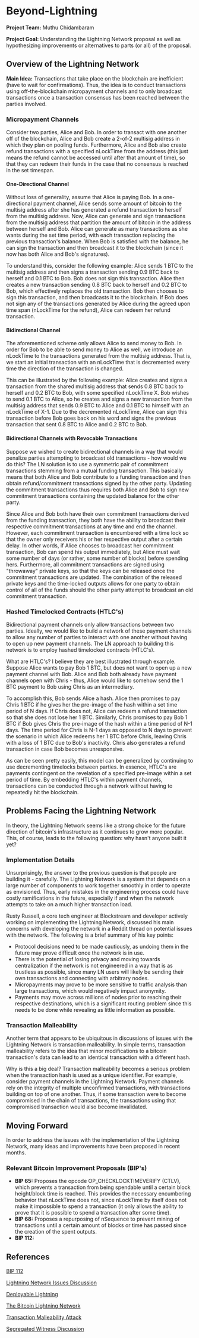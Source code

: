 # Beyond-Lightning

**Project Team:** Muthu Chidambaram

**Project Goal:** Understanding the Lightning Network proposal as well as hypothesizing improvements or alternatives to parts (or all) of the proposal.

## Overview of the Lightning Network

**Main Idea:** Transactions that take place on the blockchain are inefficient (have to wait for confirmations). Thus, the idea is to conduct transactions using off-the-blockchain micropayment channels and to only broadcast transactions once a transaction consensus has been reached between the parties involved.

### Micropayment Channels

Consider two parties, Alice and Bob. In order to transact with one another off of the blockchain, Alice and Bob create a 2-of-2 multisig address in which they plan on pooling funds. Furthermore, Alice and Bob also create refund transactions with a specified nLockTime from the address (this just means the refund cannot be accessed until after that amount of time), so that they can redeem their funds in the case that no consensus is reached in the set timespan.

#### One-Directional Channel

Without loss of generality, assume that Alice is paying Bob. In a one-directional payment channel, Alice sends some amount of bitcoin to the multisig address after she has generated a refund transaction to herself from the multisig address. Now, Alice can generate and sign transactions from the multisig address that partition the amount of bitcoin in the address between herself and Bob. Alice can generate as many transactions as she wants during the set time period, with each transaction replacing the previous transaction's balance. When Bob is satisfied with the balance, he can sign the transaction and then broadcast it to the blockchain (since it now has both Alice and Bob's signatures). 

To understand this, consider the following example: Alice sends 1 BTC to the multisig address and then signs a transaction sending 0.9 BTC back to herself and 0.1 BTC to Bob. Bob does not sign this transaction. Alice then creates a new transaction sending 0.8 BTC back to herself and 0.2 BTC to Bob, which effectively replaces the old transaction. Bob then chooses to sign this transaction, and then broadcasts it to the blockchain. If Bob does not sign any of the transactions generated by Alice during the agreed upon time span (nLockTime for the refund), Alice can redeem her refund transaction.

#### Bidirectional Channel

The aforementioned scheme only allows Alice to send money to Bob. In order for Bob to be able to send money to Alice as well, we introduce an nLockTime to the transactions generated from the multisig address. That is, we start an initial transaction with an nLockTime that is decremented every time the direction of the transaction is changed.

This can be illustrated by the following example: Alice creates and signs a transaction from the shared multisig address that sends 0.8 BTC back to herself and 0.2 BTC to Bob, with some specified nLockTime X. Bob wishes to send 0.1 BTC to Alice, so he creates and signs a new transaction from the multisig address that sends 0.9 BTC to Alice and 0.1 BTC to himself with an nLockTime of X-1. Due to the decremented nLockTime, Alice can sign this transaction before Bob goes back on his word and signs the previous transaction that sent 0.8 BTC to Alice and 0.2 BTC to Bob.

#### Bidirectional Channels with Revocable Transactions

Suppose we wished to create bidirectional channels in a way that would penalize parties attempting to broadcast old transactions - how would we do this? The LN solution is to use a symmetric pair of commitment transactions stemming from a mutual funding transaction. This basically means that both Alice and Bob contribute to a funding transaction and then obtain refund/commitment transactions signed by the other party. Updating the commitment transactions thus requires both Alice and Bob to sign new commitment transactions containing the updated balance for the other party.

Since Alice and Bob both have their own commitment transactions derived from the funding transaction, they both have the ability to broadcast their respective commitment transactions at any time and end the channel. However, each commitment transaction is encumbered with a time lock so that the owner only receivers his or her respective output after a certain delay. In other words, if Alice chooses to broadcast her commitment transaction, Bob can spend his output immediately, but Alice must wait some number of days (or rather, some number of blocks) before spending hers. Furthermore, all commitment transactions are signed using "throwaway" private keys, so that the keys can be released once the commitment transactions are updated. The combination of the released private keys and the time-locked outputs allows for one party to obtain control of all of the funds should the other party attempt to broadcast an old commitment transaction.

### Hashed Timelocked Contracts (HTLC's)

Bidirectional payment channels only allow transactions between two parties. Ideally, we would like to build a network of these payment channels to allow any number of parties to interact with one another without having to open up new payment channels. The LN approach to building this network is to employ hashed timelocked contracts (HTLC's).

What are HTLC's? I believe they are best illustrated through example. Suppose Alice wants to pay Bob 1 BTC, but does not want to open up a new payment channel with Bob. Alice and Bob both already have payment channels open with Chris - thus, Alice would like to somehow send the 1 BTC payment to Bob using Chris as an intermediary. 

To accomplish this, Bob sends Alice a hash. Alice then promises to pay Chris 1 BTC if he gives her the pre-image of the hash within a set time period of N days. If Chris does not, Alice can redeem a refund transaction so that she does not lose her 1 BTC. Similarly, Chris promises to pay Bob 1 BTC if Bob gives Chris the pre-image of the hash within a time period of N-1 days. The time period for Chris is N-1 days as opposed to N days to prevent the scenario in which Alice redeems her 1 BTC before Chris, leaving Chris with a loss of 1 BTC due to Bob's inactivity. Chris also generates a refund transaction in case Bob becomes unresponsive.

As can be seen pretty easily, this model can be generalized by continuing to use decrementing timelocks between parties. In essence, HTLC's are payments contingent on the revelation of a specified pre-image within a set period of time. By embedding HTLC's within payment channels, transactions can be conducted through a network without having to repeatedly hit the blockchain.

## Problems Facing the Lightning Network

In theory, the Lightning Network seems like a strong choice for the future direction of bitcoin's infrastructure as it continues to grow more popular. This, of course, leads to the following question: why hasn't anyone built it yet?

### Implementation Details

Unsurprisingly, the answer to the previous question is that people are building it - carefully. The Lightning Network is a system that depends on a large number of components to work together smoothly in order to operate as envisioned. Thus, early mistakes in the engineering process could have costly ramifications in the future, especially if and when the network attempts to take on a much higher transaction load.

Rusty Russell, a core tech engineer at Blockstream and developer actively working on implementing the Lightning Network, discussed his main concerns with developing the network in a Reddit thread on potential issues with the network. The following is a brief summary of his key points:

+ Protocol decisions need to be made cautiously, as undoing them in the future may prove difficult once the network is in use.
+ There is the potential of losing privacy and moving towards centralization if the network is not engineered in a way that is as trustless as possible, since many LN users will likely be sending their own transactions and connecting with arbitrary nodes.
+ Micropayments may prove to be more sensitive to traffic analysis than large transactions, which would negatively impact anonymity.
+ Payments may move across millions of nodes prior to reaching their respective destinations, which is a significant routing problem since this needs to be done while revealing as little information as possible.

### Transaction Malleability

Another term that appears to be ubiquitous in discussions of issues with the Lightning Network is transaction malleability. In simple terms, transaction malleability refers to the idea that minor modifications to a bitcoin transaction's data can lead to an identical transaction with a different hash. 

Why is this a big deal? Transaction malleability becomes a serious problem when the transaction hash is used as a unique identifier. For example, consider payment channels in the Lightning Network. Payment channels rely on the integrity of multiple unconfirmed transactions, with transactions building on top of one another. Thus, if some transaction were to become compromised in the chain of transactions, the transactions using that compromised transaction would also become invalidated.

## Moving Forward

In order to address the issues with the implementation of the Lightning Network, many ideas and improvements have been proposed in recent months.

### Relevant Bitcoin Improvement Proposals (BIP's)

+ **BIP 65:** Proposes the opcode OP_CHECKLOCKTIMEVERIFY (CTLV), which prevents a transaction from being spendable until a certain block height/block time is reached. This provides the necessary encumbering behavior that nLockTime does not, since nLockTime by itself does not make it impossible to spend a transaction (it only allows the ability to prove that it is possible to spend a transaction after some time).
+ **BIP 68:** Proposes a repurposing of nSequence to prevent mining of transactions until a certain amount of blocks or time has passed since the creation of the spent outputs.
+ **BIP 112:**


## References
[BIP 112](https://github.com/bitcoin/bips/blob/master/bip-0112.mediawiki)

[Lightning Network Issues Discussion](https://www.reddit.com/r/Bitcoin/comments/3tucne/eli19_what_are_the_issues_with_the_lightning/)

[Deployable Lightning](https://github.com/ElementsProject/lightning/blob/master/doc/deployable-lightning.pdf)

[The Bitcoin Lightning Network](https://docs.google.com/viewer?url=https%3A%2F%2Flightning.network%2Flightning-network-paper.pdf)

[Transaction Malleability Attack](https://bitcoinmagazine.com/articles/the-who-what-why-and-how-of-the-ongoing-transaction-malleability-attack-1444253640)

[Segregated Witness Discussion](https://www.reddit.com/r/Bitcoin/comments/3th0py/sipa_proposes_a_fork_of_mainnet_enabling/cx6cunn)
